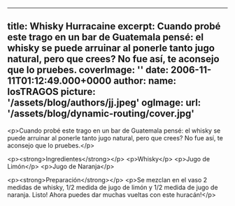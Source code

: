 
---
title: Whisky Hurracaine
excerpt: Cuando probé este trago en un bar de Guatemala pensé: el whisky se puede arruinar al ponerle tanto jugo natural, pero que crees? No fue así, te aconsejo que lo pruebes.
coverImage: ''
date: 2006-11-11T01:12:49.000+0000
author:
  name: losTRAGOS
  picture: '/assets/blog/authors/jj.jpeg'
ogImage:
  url: '/assets/blog/dynamic-routing/cover.jpg'
---
  &lt;p&gt;Cuando probé este trago en un bar de Guatemala pensé: el whisky se puede arruinar al ponerle tanto jugo natural, pero que crees? No fue así, te aconsejo que lo pruebes.&lt;&#x2F;p&gt;


&lt;p&gt;&lt;strong&gt;Ingredientes&lt;&#x2F;strong&gt;&lt;&#x2F;p&gt;
&lt;p&gt;Whisky&lt;&#x2F;p&gt;
&lt;p&gt;Jugo de Limón&lt;&#x2F;p&gt;
&lt;p&gt;Jugo de Naranja&lt;&#x2F;p&gt;

&lt;p&gt;&lt;strong&gt;Preparación&lt;&#x2F;strong&gt;&lt;&#x2F;p&gt;
&lt;p&gt;Se mezclan en el vaso 2 medidas de whisky, 1&#x2F;2 medida de jugo de limón y 1&#x2F;2 medida de jugo de naranja. Listo! Ahora puedes dar muchas vueltas con este huracán!&lt;&#x2F;p&gt;